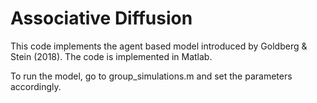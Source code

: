 # Associative Diffusion

This code implements the agent based model introduced by Goldberg & Stein (2018). 
The code is implemented in Matlab. 

To run the model, go to group_simulations.m and set the parameters accordingly. 
